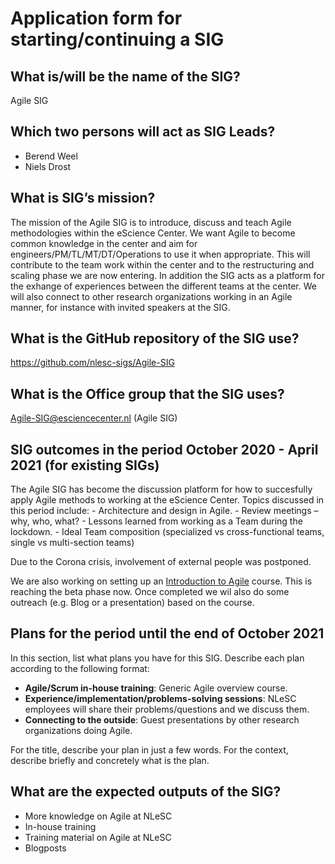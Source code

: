 # Application form for starting/continuing a SIG

## What is/will be the name of the SIG?
Agile SIG

## Which two persons will act as SIG Leads?
- Berend Weel
- Niels Drost

## What is SIG’s mission?
The mission of the Agile SIG is to introduce, discuss and teach Agile methodologies within the eScience Center.
We want Agile to become common knowledge in the center and aim for engineers/PM/TL/MT/DT/Operations to use it when appropriate.
This will contribute to the team work within the center and to the restructuring and scaling phase we are now entering.
In addition the SIG acts as a platform for the exhange of experiences between the different teams at the center.
We will also connect to other research organizations working in an Agile manner, for instance with invited speakers at the SIG.

## What is the GitHub repository of the SIG use?
https://github.com/nlesc-sigs/Agile-SIG

## What is the Office group that the SIG uses?
Agile-SIG@esciencecenter.nl (Agile SIG)

## SIG outcomes in the period October 2020 - April 2021 (for existing SIGs)
The Agile SIG has become the discussion platform for how to succesfully apply Agile methods to working at the eScience Center.
Topics discussed in this period include:
      - Architecture and design in Agile.
      - Review meetings – why, who, what? 
      - Lessons learned from working as a Team during the lockdown.
      - Ideal Team composition (specialized vs cross-functional teams, single vs multi-section teams)

Due to the Corona crisis, involvement of external people was postponed.

We are also working on setting up an [Introduction to Agile](https://github.com/escience-academy/lesson-agile-escience) course. This is reaching the beta phase now. Once completed we wil also do some outreach (e.g. Blog or a presentation) based on the course.

## Plans for the period until the end of October 2021
<!--  help text goes here  -->
In this section, list what plans you have for this SIG. Describe each plan according to the following format:

- **Agile/Scrum in-house training**: Generic Agile overview course.
- **Experience/implementation/problems-solving sessions**: NLeSC employees will share their problems/questions and we discuss them.
- **Connecting to the outside**: Guest presentations by other research organizations doing Agile.

For the title, describe your plan in just a few words. For the context, describe briefly and concretely what is the plan.

## What are the expected outputs of the SIG?

- More knowledge on Agile at NLeSC
- In-house training
- Training material on Agile at NLeSC
- Blogposts

